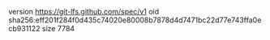 version https://git-lfs.github.com/spec/v1
oid sha256:eff201f284f0d435c74020e80008b7878d4d7471bc22d77e743ffa0ecb931122
size 7784
